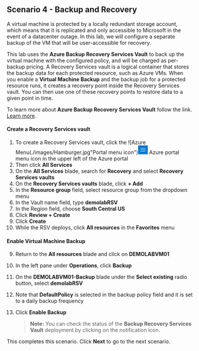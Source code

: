﻿## **Scenario 4 - Backup and Recovery**
A virtual machine is protected by a locally redundant storage account, which means that it is replicated and only accessible to Microsoft in the event of a datacenter outage. In this lab, we will configure a separate backup of the VM that will be user-accessible for recovery.

This lab uses the **Azure Backup Recovery Services Vault** to back up the virtual machine with the configured policy, and will be charged as per-backup pricing. A Recovery Services vault is a logical container that stores the backup data for each protected resource, such as Azure VMs. When you enable a **Virtual Machine Backup** and the backup job for a protected resource runs, it creates a recovery point inside the Recovery Services vault. You can then use one of these recovery points to restore data to a given point in time.

 To learn more about **Azure Backup Recovery Services Vault** follow the link. [Learn more](https://docs.microsoft.com/en-us/azure/backup/backup-azure-arm-vms). 

#### **Create a Recovery Services vault**

1. To create a Recovery Services vault, click the ![Azure Menu(./images/Hamburger.jpg"Portal menu icon")![](./images/Hamburger.jpg) Azure portal menu icon in the upper left of the Azure portal
1. Then click **All Services** 
1. On the **All Services** blade, search for <copy>**Recovery**</copy> and select **Recovery Services vaults**
1. On the **Recovery Services vaults** blade, click **+ Add**
1. In the **Resource group** field, select **<inject key="AzureResourceGroupName" copy="false"/>** resource group from the dropdown menu
1. In the Vault name field, type <copy>**demolabRSV**</copy>
1. In the Region field, choose **South Central US**
1. Click **Review + Create**
1. Click **Create**
1. While the RSV deploys, click **All resources** in the **Favorites** menu 

#### **Enable Virtual Machine Backup**

9. Return to the **All resources** blade and click on **DEMOLABVM01**
1. In the left pane under **Operations**, click **Backup**
1. On the **DEMOLABVM01-Backup** blade under the **Select existing** radio button, select <copy>**demolabRSV**</copy>
1. Note that **DefaultPolicy** is selected in the backup policy field and it is set to a daily backup frequency
1. Click **Enable Backup**

    > **Note:** You can check the status of the **Backup Recovery Services Vault** deployment by clicking on the notification icon. 
    
This completes this scenario. Click **Next** to go to the next scenario.